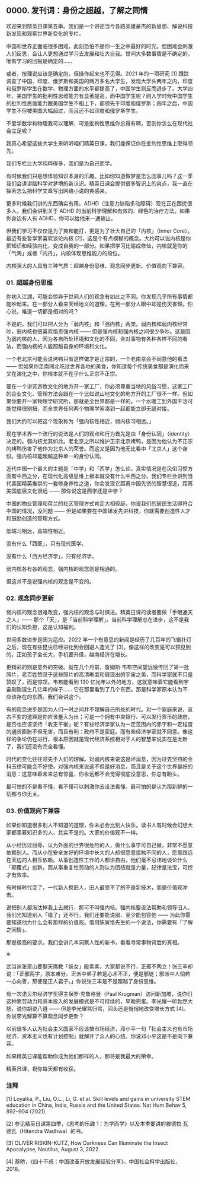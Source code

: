 ## 0000. 发刊词：身份之超越，了解之同情

欢迎来到精英日课第五季。我们是一个讲述当今各路英雄豪杰的新思想、解说科技新发现和观察世界新变化的专栏。

中国和世界正面临很多困难，此刻恐怕不是你一生之中最好的时光。但困难会刺激人们反思，会让人更想通过学习去发展和壮大自我。世间大多数事情是不确定的，唯有学习的回报是确定的……

或者，按理说应该是确定的，但操作起来也不见得。2021 年的一项研究 [1] 跟踪调查了中国、印度、俄罗斯和美国的两万多名大学生，发现大学头两年之内，印度和俄罗斯学生在数学、物理方面的水平都提高了，中国学生则反而退步了。大学四年，美国学生的批判性思维能力有显著提高，而中国学生呢？刚入学时候中国学生的批判性思维能力跟美国学生不相上下，都领先于印度和俄罗斯；四年之后，中国学生不但被美国大幅超过，而且还不如印度和俄罗斯学生。

不爱学数学和物理我可以理解，可是批判性思维你总得有啊，否则你怎么在现代社会立足呢？

我真心希望这些大学生来听听咱们精英日课，我们能保证你在批判性思维上取得领先。

我们专栏比大学纯粹得多，我们是为自己而学。

有时候我们只是想体验知识本身的乐趣。比如你知道做梦是怎么回事儿吗？这一季我们会讲讲脑科学对梦境的新认识。精英日课会提供很多智识上的爽点，我一直在探索怎么把科学文章写出网络小说的爽感来。

更多时候我们讲的东西确实有用。ADHD（注意力缺陷多动障碍）现在正在困扰很多人，我们会讲到关于 ADHD 的当前科学理解和有效的、绿色的治疗方法。如果你身边有人有 ADHD，你可以给他来一通输出。

但我们学习不仅仅是为了爽和能打，更是为了壮大自己的「内核」（Inner Core）。最近有些哲学家喜欢谈论内核 [2]，这是个有点模糊的概念。大约可以说内核是你把知识和经验内化，变成自我的一部分。如果把学习比喻成修仙，内核就是你的「气海」或者「内丹」，内核体现思维能力的段位。

内核强大的人具有三种气质：超越身份思维、观念同步更新、价值观向下兼容。

### 01. 超越身份思维

你初入江湖，可能会惊异于世间人们的观念有如此之不同。你发现几乎所有事情都能吵起来。在一部分人看来天经地义的道理，在另一部分人眼中却是伤天害理。你心说，难道一切都是相对的吗？

不是的。我们可以把人分为「弱内核」和「强内核」两类。弱内核和弱内核经常吵，弱内核也很喜欢指责强内核 —— 但是强内核和强内核之间很少争吵。这是因为弱内核的人，因为各自所处环境和文化的不同，会对事物有各种各样不同的看法，而强内核的人能超越自身的环境和文化。

一个老北京可能会说烤鸭只有这样做才是正宗的，一个老南京会不同意他的看法 —— 但如果你走南闯北吃过世界各地的美食，你知道每个传统美食都是演化而来又在演化之中，你根本就不在乎什么正宗不正宗。

要在一个讲究游牧文化的地方开一家工厂，你必须尊重当地的风俗习惯，这家工厂的企业文化、管理方法会跟在一个比如说山地文化的地方开的工厂很不一样。但如果你要开一家物理学研究所，那就是全世界都是一样的。一个水暖工到外国干活可能觉得很别扭，而全世界任何两个物理学家凑到一起都能立即无缝对接。

我们大约可以把这个现象称为「强内核性相近，弱内核习相远。」

现在学术界一个流行的说法是人们的观点和行为首先是由「身份认同」（identity）决定的。弱内核尤其如此。老北京之所以维护正宗北京烤鸭，是因为他认为不正宗的烤鸭伤害了他作为北京人的荣誉。而这又是因为他无比看中「北京人」这个身份。强内核却能超越这种单一的身份认同。

近代中国一个最大的主题是「中学」和「西学」怎么论。真实情况是在风俗习惯方面有中西之分，在现代化高级思维上根本就没有什么中西之分。我们专栏会讲到当代美国精英推崇的一套修身养性之道，你会发现它距离中国先贤的智慧很近，距离美国底层文化很远 —— 那你说这是西学还是中学？

中国的物业管理和荷兰的社区管理方式肯定大相径庭，你说我们的居民生活得符合中国的情况，没问题 —— 但是如果要在中国研发先进科技，你就需要创造性人才和鼓励创造的管理方式。

低端习相远，高端性相近。

没有什么「西医」，只有现代医学。

没有什么「西方经济学」，只有经济学。

弱内核各有各的观念，强内核的观念则是相通的。

但这并不是说强内核的观念是不变的。

### 02. 观念同步更新

弱内核的观念很难改变，强内核的观念与时俱进。精英日课的读者要做「手眼通天之人」—— 那个「天」，是「当前科学理解」。当前科学理解总在进步，这不是我们的认知负担，这是认知福利。

世间多数进步是因为适应。2022 年一个有意思的新闻是经历了几百年的飞蛾扑灯之后，现在有些昆虫已经进化到会回避人造光了 [3]。像这样的改变是可以预见到的，正如孩子会长大，手机要升级，越南经济在增长。

更精彩的则是意外的突破。就在几个月前，詹姆斯·韦布空间望远镜传回了第一批照片，老百姓赞叹于这些照片的高清晰度和展现出的宇宙之美，而科学家就不只是赞叹了，而是惊叹。韦布能看到 130 亿光年以外的地方，这就意味着它能看到宇宙刚刚诞生几亿年的样子…… 它在那里看到了几个东西。那是科学家原本认为不应该存在的东西。我们会讲这个。

有的观念进步是因为人们一时之间并不理解自己所处的时代。对一个家庭来说，亘古不变的道理是你应该量入为出；可是一个拥有中央银行、可以发行货币的政府，是否也应该坚持「收支平衡」呢？有些经济学家认为一定范围内的赤字和一定程度的通货膨胀不但无害，而且有利：政府不是家庭。而有些经济学家就不同意。像这样的争论仍在进行，根本原因就是现代经济系统相对于人的智慧来说实在是太新了，我们还没有完全看懂。

时代的变化往往领先于人们的理解。对弱内核来说这是坏消息，因为过去坚持的金科玉律可能会不好使。对强内核来说这不但是好消息，而且是关于这个世界最好的消息：这意味着未来总有惊喜，你永远都不会觉得彻底没意思，你总有盼头。

最可怕的不是看不懂，看不懂可以刺激你去设法看懂。最可怕的是认为那新鲜的一切都与你无关。

### 03. 价值观向下兼容

如果你知道很多别人不知道的道理，你未必会比别人快乐。读书人有时候会幻想大家都羡慕知识多的人，其实不是的。大家的价值观不一样。

从小经历过屈辱、认为外面的世界很危险的人，做什么事宁可自己做，非常不愿意依赖别人。而从小在安全友好的环境中长大的人却很愿意接触不同的人，愿意跟远在天边的人相互依赖。从事创造性工作的人都讲自由，他们毫不忌讳地谈论什么「颠覆式」创新。而从事重复性劳动的人则认为团结就是力量，纪律是法宝，可控才有效率。

有时候时代变了，一代新人换旧人，旧人最受不了的不是新技术，而是价值观冲击。

说把别人都淘汰掉我上去就行，那可不叫强内核。强内核要设法帮助和领导旧人。我们光知道别人「错了」还不行，我们还要能说服、至少能包容他 —— 为此你需要知道他为什么会有那样的价值观。借用陈寅恪先生的一个说法，你需要有「了解之同情」。

那是极高的要求。我们会讲几本洞察人性的新书，看看寻常事物背后的真相。

✵

武当派张翠山要娶天鹰教「妖女」殷素素，大家都说不行，正邪不两立！张三丰却说：「正邪两字，原本难分。正派中弟子若是心术不正，便是邪徒；邪派中人倘若一心向善，那便是正人君子。」你说张三丰是不是超越了身份思维。

有一次诺贝尔经济学奖得主保罗·克鲁格曼（Paul Krugman）访问新加坡，说你们这种靠劳动力和资本投入的发展模式是不可持续的，早晚完蛋。李光耀一听勃然大怒，说你胡说八道 —— 但是李光耀骂归骂，回头还是悄悄地改变增长方式 [4]。你说李光耀算不算观念同步更新？

以前很多人认为社会主义国家不应该搞市场经济，邓小平一句「社会主义也有市场经济，资本主义也有计划控制」就解开了众人的心结。你说邓小平这是不是向下兼容。

如果精英日课能帮助你成为他们那样的人，那将是我最大的荣幸。

精英日课，祝你每天都有收获。

### 注释

[1] Loyalka, P., Liu, O.L., Li, G. et al. Skill levels and gains in university STEM education in China, India, Russia and the United States. Nat Hum Behav 5, 892–904 (2021).

[2] 参见精英日课第四季，《思考的乐趣 1：为学而学》以及本季要讲的滕德拉·瓦德瓦（Hitendra Wadhwa）的书。

[3] OLIVER RISKIN-KUTZ, How Darkness Can Illuminate the Insect Apocalypse, Nautilus, August 3, 2022.

[4] 蔡昉，《四十不惑：中国改革开放发展经验分享》，中国社会科学出版社，2018。


